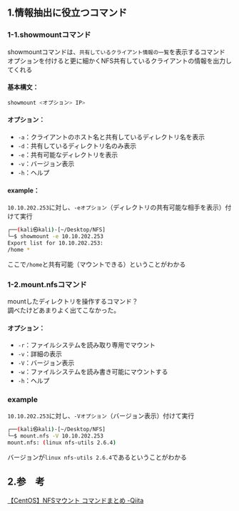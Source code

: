 ## 1.情報抽出に役立つコマンド
### 1-1.showmountコマンド
showmountコマンドは、`共有しているクライアント情報の一覧`を表示するコマンド  
オプションを付けると更に細かくNFS共有しているクライアントの情報を出力してくれる  
#### 基本構文：
```bash
showmount <オプション> IP>
```  
  
#### オプション：
- `-a`：クライアントのホスト名と共有しているディレクトリ名を表示
- `-d`：共有しているディレクトリ名のみ表示
- `-e`：共有可能なディレクトリを表示
- `-v`：バージョン表示
- `-h`：ヘルプ
  
#### example：
`10.10.202.253`に対し、`-eオプション`（ディレクトリの共有可能な相手を表示）付けて実行
```bash
┌──(kali㉿kali)-[~/Desktop/NFS]
└─$ showmount -e 10.10.202.253 
Export list for 10.10.202.253:
/home *
```
ここで`/home`と共有可能（マウントできる）ということがわかる  

### 1-2.mount.nfsコマンド
mountしたディレクトリを操作するコマンド？  
調べたけどあまりよく出てこなかった。
#### オプション：
- `-r`：ファイルシステムを読み取り専用でマウント
- `-v`：詳細の表示
- `-V`：バージョン表示
- `-w`：ファイルシステムを読み書き可能にマウントする
- `-h`：ヘルプ
  
### example
`10.10.202.253`に対し、`-Vオプション`（バージョン表示）付けて実行
```bash
┌──(kali㉿kali)-[~/Desktop/NFS]
└─$ mount.nfs -V 10.10.202.253
mount.nfs: (linux nfs-utils 2.6.4)
```
バージョンが`linux nfs-utils 2.6.4`であるということがわかる   
  
## 2.参　考
[【CentOS】NFSマウント コマンドまとめ -Qiita ](https://qiita.com/umaibou1126/items/6130f57909035dd2bf6d)  
  